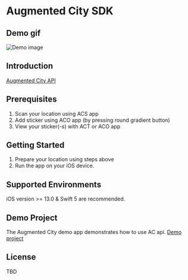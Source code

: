 # Augmented City SDK

## Demo gif
![Demo image](doc/ac_ios_demo.gif?raw=true "Demo app")

## Introduction
[Augmented City API](https://developer.augmented.city/doc)

## Prerequisites
1. Scan your location using ACS app
2. Add sticker using ACO app (by pressing round gradient button)
3. View your sticker(-s) with ACT or ACO app

## Getting Started
1. Prepare your location using steps above
2. Run the app on your iOS device.

## Supported Environments
iOS version >= 13.0 & Swift 5 are recommended.

## Demo Project
The Augmented City demo app demonstrates how to use AC api.
[Demo project](/AC_demo)

## License
TBD
